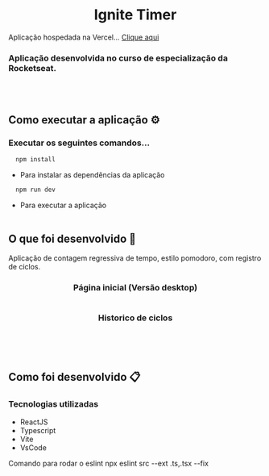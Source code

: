 <h1 align="center">Ignite Timer</h1>

Aplicação hospedada na Vercel... [Clique aqui](https://ignite-timer-alpha-coral.vercel.app/) 



### Aplicação desenvolvida no curso de especialização da Rocketseat.

<br><br>
## Como executar a aplicação ⚙️

### Executar os seguintes comandos...

``` js
  npm install
```
- Para instalar as dependências da aplicação

``` js
  npm run dev
```
- Para executar a aplicação
<br><br>


## O que foi desenvolvido 🚀
Aplicação de contagem regressiva de tempo, estilo pomodoro, com registro de ciclos.

<h3 align="center">Página inicial (Versão desktop)</h3>

<img src=""/>

<h3 align="center">Historico de ciclos</h3>

<div align="center"><img src=""/></div>



<br><br>
## Como foi desenvolvido 📋

### Tecnologias utilizadas
- ReactJS
- Typescript
- Vite
- VsCode



























Comando para rodar o eslint
npx eslint src --ext .ts,.tsx --fix
